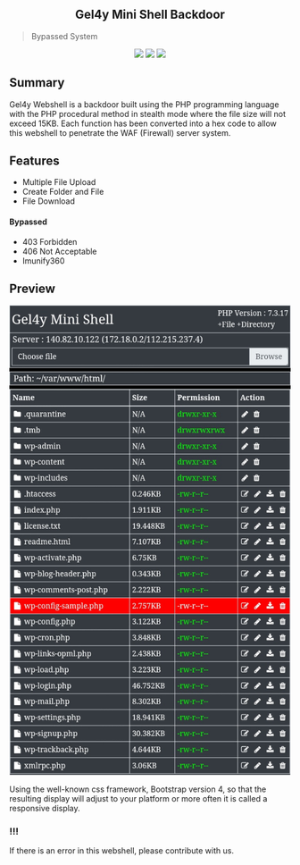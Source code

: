 <h2 align="center">Gel4y Mini Shell Backdoor</h2>

> Bypassed System

<p align="center">
	<img src="https://img.shields.io/badge/PHP-7.4.3-yellowgreen">
	<img src="https://img.shields.io/badge/LICENSE-MIT-orange">
	<img src="https://img.shields.io/badge/Version-1.1-red">
</p>

Summary
----------

Gel4y Webshell is a backdoor built using the PHP programming language with the PHP procedural method in stealth mode where the file size will not exceed 15KB. Each function has been converted into a hex code to allow this webshell to penetrate the WAF (Firewall) server system.

Features
--------

* Multiple File Upload
* Create Folder and File
* File Download
#### Bypassed
* 403 Forbidden
* 406 Not Acceptable
* Imunify360

Preview
-------

![SCREENSHOT](https://raw.githubusercontent.com/22XploiterCrew-Team/Gel4y-Mini-Shell-Backdoor/main/preview.png)

Using the well-known css framework, Bootstrap version 4, so that the resulting display will adjust to your platform or more often it is called a responsive display.

### !!!
If there is an error in this webshell, please contribute with us.